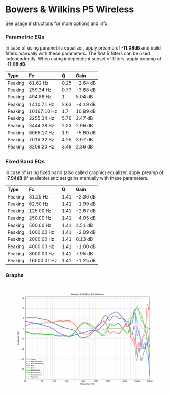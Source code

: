 # Bowers & Wilkins P5 Wireless
See [usage instructions](https://github.com/jaakkopasanen/AutoEq#usage) for more options and info.

### Parametric EQs
In case of using parametric equalizer, apply preamp of **-11.08dB** and build filters manually
with these parameters. The first 5 filters can be used independently.
When using independent subset of filters, apply preamp of **-11.08 dB**.

| Type    | Fc          |    Q | Gain     |
|:--------|:------------|:-----|:---------|
| Peaking | 61.62 Hz    | 0.25 | -2.64 dB |
| Peaking | 259.34 Hz   | 0.77 | -3.68 dB |
| Peaking | 494.86 Hz   | 1    | 5.04 dB  |
| Peaking | 1410.71 Hz  | 2.63 | -4.19 dB |
| Peaking | 10167.10 Hz | 1.7  | 10.89 dB |
| Peaking | 2255.34 Hz  | 5.76 | 2.47 dB  |
| Peaking | 3444.28 Hz  | 2.53 | 2.96 dB  |
| Peaking | 6065.17 Hz  | 1.9  | -5.60 dB |
| Peaking | 7015.32 Hz  | 4.25 | 3.97 dB  |
| Peaking | 8209.20 Hz  | 3.49 | 2.36 dB  |

### Fixed Band EQs
In case of using fixed band (also called graphic) equalizer, apply preamp of **-7.94dB**
(if available) and set gains manually with these parameters.

| Type    | Fc          |    Q | Gain     |
|:--------|:------------|:-----|:---------|
| Peaking | 31.25 Hz    | 1.41 | -2.36 dB |
| Peaking | 62.50 Hz    | 1.41 | -1.99 dB |
| Peaking | 125.00 Hz   | 1.41 | -2.87 dB |
| Peaking | 250.00 Hz   | 1.41 | -4.05 dB |
| Peaking | 500.00 Hz   | 1.41 | 4.51 dB  |
| Peaking | 1000.00 Hz  | 1.41 | -2.09 dB |
| Peaking | 2000.00 Hz  | 1.41 | 0.13 dB  |
| Peaking | 4000.00 Hz  | 1.41 | -1.00 dB |
| Peaking | 8000.00 Hz  | 1.41 | 7.95 dB  |
| Peaking | 16000.01 Hz | 1.41 | -1.25 dB |

### Graphs
![](./Bowers%20&%20Wilkins%20P5%20Wireless.png)